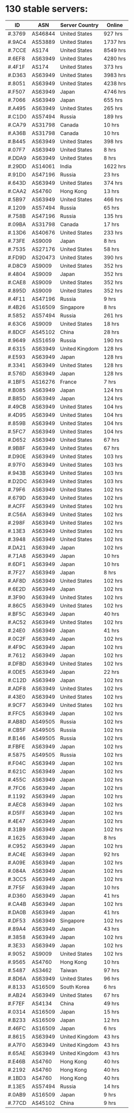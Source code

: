 # 130 stable servers:

| ID | ASN | Server Country | Online |
| ------ | ------ | ------ | ------ |
| #.3769 | AS46844 | United States | 927 hrs |
| #.9AC4 | AS53889 | United States | 1737 hrs |
| #.7CCE | AS174 | United States | 8549 hrs |
| #.6EF8 | AS63949 | United States | 4280 hrs |
| #.4F1F | AS174 | United States | 373 hrs |
| #.D363 | AS63949 | United States | 3983 hrs |
| #.8051 | AS63949 | United States | 4238 hrs |
| #.F507 | AS63949 | Japan | 4746 hrs |
| #.7066 | AS63949 | Japan | 655 hrs |
| #.A495 | AS63949 | United States | 265 hrs |
| #.C1D0 | AS57494 | Russia | 189 hrs |
| #.CA79 | AS31798 | Canada | 10 hrs |
| #.A36B | AS31798 | Canada | 10 hrs |
| #.B445 | AS63949 | United States | 398 hrs |
| #.07F7 | AS63949 | United States | 8 hrs |
| #.DDA9 | AS63949 | United States | 8 hrs |
| #.29DD | AS14061 | India | 1622 hrs |
| #.91D0 | AS47196 | Russia | 23 hrs |
| #.643D | AS63949 | United States | 374 hrs |
| #.CAA2 | AS4760 | Hong Kong | 13 hrs |
| #.5B97 | AS63949 | United States | 466 hrs |
| #.1209 | AS57494 | Russia | 65 hrs |
| #.758B | AS47196 | Russia | 135 hrs |
| #.09BA | AS31798 | Canada | 17 hrs |
| #.13D6 | AS40676 | United States | 233 hrs |
| #.73FE | AS9009 | Japan | 8 hrs |
| #.7535 | AS27176 | United States | 58 hrs |
| #.FD9D | AS20473 | United States | 390 hrs |
| #.D8C9 | AS9009 | United States | 352 hrs |
| #.4804 | AS9009 | Japan | 352 hrs |
| #.CAE8 | AS9009 | United States | 352 hrs |
| #.895D | AS9009 | United States | 352 hrs |
| #.4F11 | AS47196 | Russia | 9 hrs |
| #.4B26 | AS16509 | Singapore | 8 hrs |
| #.5852 | AS57494 | Russia | 261 hrs |
| #.63C6 | AS9009 | United States | 18 hrs |
| #.8DCF | AS45102 | China | 28 hrs |
| #.9649 | AS51659 | Russia | 190 hrs |
| #.6315 | AS63949 | United Kingdom | 128 hrs |
| #.E593 | AS63949 | Japan | 128 hrs |
| #.3341 | AS63949 | United States | 128 hrs |
| #.576D | AS63949 | Japan | 128 hrs |
| #.1BF5 | AS16276 | France | 7 hrs |
| #.B085 | AS63949 | Japan | 124 hrs |
| #.B85D | AS63949 | Japan | 124 hrs |
| #.49CB | AS63949 | United States | 104 hrs |
| #.4D95 | AS63949 | United States | 104 hrs |
| #.859B | AS63949 | United States | 104 hrs |
| #.5FC7 | AS63949 | United States | 104 hrs |
| #.D652 | AS63949 | United States | 67 hrs |
| #.9B8F | AS63949 | United States | 67 hrs |
| #.D90E | AS63949 | United States | 103 hrs |
| #.97F0 | AS63949 | United States | 103 hrs |
| #.943B | AS63949 | United States | 103 hrs |
| #.D2DC | AS63949 | United States | 103 hrs |
| #.79F6 | AS63949 | United States | 102 hrs |
| #.679D | AS63949 | United States | 102 hrs |
| #.ACFF | AS63949 | United States | 102 hrs |
| #.C56A | AS63949 | United States | 102 hrs |
| #.298F | AS63949 | United States | 102 hrs |
| #.13E3 | AS63949 | United States | 102 hrs |
| #.3948 | AS63949 | United States | 102 hrs |
| #.DA21 | AS63949 | Japan | 102 hrs |
| #.71A8 | AS63949 | Japan | 10 hrs |
| #.6DF1 | AS63949 | Japan | 10 hrs |
| #.7F27 | AS63949 | Japan | 8 hrs |
| #.AF8D | AS63949 | United States | 102 hrs |
| #.6E2D | AS63949 | Japan | 102 hrs |
| #.3F90 | AS63949 | United States | 102 hrs |
| #.86C5 | AS63949 | United States | 102 hrs |
| #.BF5C | AS63949 | Japan | 40 hrs |
| #.AC52 | AS63949 | United States | 102 hrs |
| #.24E0 | AS63949 | Japan | 41 hrs |
| #.0C2F | AS63949 | Japan | 102 hrs |
| #.4F9C | AS63949 | Japan | 102 hrs |
| #.7612 | AS63949 | Japan | 102 hrs |
| #.DFBD | AS63949 | United States | 102 hrs |
| #.0DE5 | AS63949 | Japan | 22 hrs |
| #.C12D | AS63949 | Japan | 102 hrs |
| #.ADF8 | AS63949 | United States | 102 hrs |
| #.43E0 | AS63949 | United States | 102 hrs |
| #.9CF7 | AS63949 | United States | 102 hrs |
| #.FFC5 | AS63949 | Japan | 102 hrs |
| #.AB8D | AS49505 | Russia | 102 hrs |
| #.CB5F | AS49505 | Russia | 102 hrs |
| #.B146 | AS49505 | Russia | 102 hrs |
| #.FBFE | AS63949 | Japan | 102 hrs |
| #.5875 | AS49505 | Russia | 102 hrs |
| #.F04C | AS63949 | Japan | 102 hrs |
| #.621C | AS63949 | Japan | 102 hrs |
| #.455C | AS63949 | Japan | 102 hrs |
| #.7FC6 | AS63949 | Japan | 102 hrs |
| #.1192 | AS63949 | Japan | 102 hrs |
| #.AEC8 | AS63949 | Japan | 102 hrs |
| #.D5FF | AS63949 | Japan | 102 hrs |
| #.4E47 | AS63949 | Japan | 102 hrs |
| #.31B9 | AS63949 | Japan | 102 hrs |
| #.1625 | AS63949 | Japan | 8 hrs |
| #.C952 | AS63949 | Japan | 102 hrs |
| #.AC4E | AS63949 | Japan | 92 hrs |
| #.A09E | AS63949 | Japan | 102 hrs |
| #.084A | AS63949 | Japan | 102 hrs |
| #.3CC5 | AS63949 | Japan | 102 hrs |
| #.7F5F | AS63949 | Japan | 10 hrs |
| #.D360 | AS63949 | Japan | 41 hrs |
| #.CA4B | AS63949 | Japan | 102 hrs |
| #.DA0B | AS63949 | Japan | 41 hrs |
| #.DF53 | AS63949 | Singapore | 102 hrs |
| #.89A4 | AS63949 | Japan | 43 hrs |
| #.3858 | AS63949 | Japan | 102 hrs |
| #.3E33 | AS63949 | Japan | 102 hrs |
| #.9052 | AS9009 | United States | 102 hrs |
| #.9565 | AS4760 | Hong Kong | 10 hrs |
| #.5487 | AS3462 | Taiwan | 97 hrs |
| #.8D6A | AS63949 | United States | 96 hrs |
| #.8133 | AS16509 | South Korea | 6 hrs |
| #.AB24 | AS63949 | United States | 67 hrs |
| #.F7EF | AS4134 | China | 49 hrs |
| #.0314 | AS16509 | Japan | 15 hrs |
| #.B233 | AS16509 | Japan | 12 hrs |
| #.46FC | AS16509 | Japan | 6 hrs |
| #.8615 | AS63949 | United Kingdom | 43 hrs |
| #.A7F0 | AS63949 | United Kingdom | 43 hrs |
| #.65AE | AS63949 | United Kingdom | 43 hrs |
| #.E46B | AS4760 | Hong Kong | 40 hrs |
| #.2192 | AS4760 | Hong Kong | 40 hrs |
| #.1BD3 | AS4760 | Hong Kong | 40 hrs |
| #.13E5 | AS57494 | Russia | 14 hrs |
| #.0AB9 | AS16509 | Japan | 9 hrs |
| #.77CD | AS45102 | China | 9 hrs |


